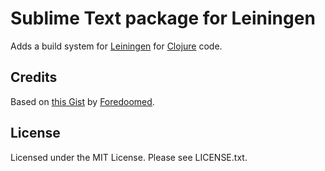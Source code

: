 # Sublime Text package for Leiningen

Adds a build system for [Leiningen](http://leiningen.org) for [Clojure](http://clojure.org) code.

## Credits

Based on [this Gist](https://gist.github.com/Foredoomed/4103540) by [Foredoomed](https://github.com/Foredoomed).

## License

Licensed under the MIT License. Please see LICENSE.txt.
